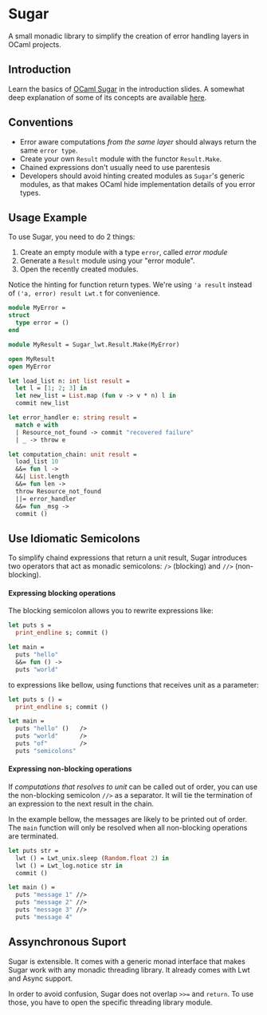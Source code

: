 Sugar
==========

A small monadic library to simplify the creation of error handling layers in
OCaml projects.


Introduction
------------

Learn the basics of [OCaml Sugar](https://dl.dropboxusercontent.com/u/9364054/OCaml/OCaml_Sugar.pdf) in the introduction slides. A somewhat deep explanation of some of its concepts are
available [here](https://dl.dropboxusercontent.com/u/9364054/OCaml/Bindings_Condicionais.pdf).


Conventions
-----------

- Error aware computations *from the same layer* should always return the same ```error type```.
- Create your own ```Result``` module with the functor  ```Result.Make```.
- Chained expressions don't usually need to use parentesis
- Developers should avoid hinting created modules as ```Sugar```'s generic modules,
as that makes OCaml hide implementation details of you error types.


Usage Example
-------------

To use Sugar, you need to do 2 things:

1. Create an empty module with a type ```error```, called *error module*
2. Generate a ```Result``` module using your "error module".
3. Open the recently created modules.

Notice the hinting for function return types. We're using ```'a result``` instead of  ```('a, error) result Lwt.t``` for convenience.


```ocaml
module MyError =
struct
  type error = ()
end

module MyResult = Sugar_lwt.Result.Make(MyError)

open MyResult
open MyError

let load_list n: int list result =
  let l = [1; 2; 3] in
  let new_list = List.map (fun v -> v * n) l in
  commit new_list

let error_handler e: string result =
  match e with
  | Resource_not_found -> commit "recovered failure"
  | _ -> throw e

let computation_chain: unit result =
  load_list 10
  &&= fun l ->
  &&| List.length
  &&= fun len ->
  throw Resource_not_found
  ||= error_handler
  &&= fun _msg ->
  commit ()
```


Use Idiomatic Semicolons
-------------------------

To simplify chaind expressions that return a unit result, Sugar introduces two operators that act as monadic semicolons: ```/>``` (blocking) and ```//>``` (non-blocking).

#### Expressing blocking operations

The blocking semicolon allows you to rewrite expressions like:

```ocaml
let puts s =
  print_endline s; commit ()

let main =
  puts "hello"
  &&= fun () ->
  puts "world"
```

to expressions like bellow, using functions that receives unit as a parameter:

```ocaml
let puts s () =
  print_endline s; commit ()

let main =
  puts "hello" ()   />
  puts "world"      />
  puts "of"         />
  puts "semicolons"
```

#### Expressing non-blocking operations

If *computations that resolves to unit* can be called out of order,
you can use the non-blocking semicolon ```//>``` as a separator. It will tie the termination of an
expression to the next result in the chain.

In the example bellow, the messages are likely to be printed out of order. The ```main``` function will only be resolved when all non-blocking operations are terminated.

```ocaml
let puts str =
  lwt () = Lwt_unix.sleep (Random.float 2) in
  lwt () = Lwt_log.notice str in
  commit ()

let main () =
  puts "message 1" //>
  puts "message 2" //>
  puts "message 3" //>
  puts "message 4"
```




Assynchronous Suport
--------------------

Sugar is extensible. It comes with a generic monad interface that makes Sugar work with any monadic threading library. It already comes with Lwt and Async support.

In order to avoid confusion, Sugar does not overlap ```>>=``` and ```return```. To use those, you have to open the specific threading library module.
